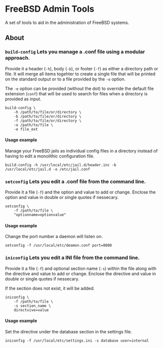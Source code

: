 # FreeBSD Admin Tools

A set of tools to aid in the administration of FreeBSD systems.

## About

### `build-config` Lets you manage a .conf file using a modular approach.

Provide it a header (`-h`), body (`-b`), or footer (`-f`) as either a directory path or file. 
It will merge all items togehter to create a single file that will be printed on the standard output
or to a file provided by the `-o` option.

The `-e` option can be provided (without the dot) to override the default file extension (`conf`) that will be used to search for
files when a directory is provided as input.

```
build-config \
	-h /path/to/file/or/directory \
	-b /path/to/file/or/directory \
	-f /path/to/file/or/directory \
	-o /path/to/file \
	-e file_ext
```

#### Usage example

Manage your FreeBSD jails as individual config files in a directory instead of having to edit a
monolithic configuration file.

```
build-config -h /usr/local/etc/jail.d/header.inc -b /usr/local/etc/jail.d -o /etc/jail.conf
```

### `setconfig` Lets you edit a .conf file from the command line.

Provide it a file (`-f`) and the option and value to add or change.  Enclose the option and 
value in double or single quotes if nessecary.

```
setconfig \
	-f /path/to/file \
	"optionname=optionvalue"
```

#### Usage example

Change the port number a daemon will listen on.

```
setconfig -f /usr/local/etc/deamon.conf port=8080
```

### `iniconfig` Lets you edit a INI file from the command line.

Provide it a file (`-f`) and optional section name (`-s`) within the file along with the directive and 
value to add or change.   Enclose the directive and value in double or single quotes if nessecary.

If the section does not exist, it will be added.

```
iniconfig \
	-f /path/to/file \
	-s section_name \
	directvive=value
```

#### Usage example

Set the directive under the database section in the settings file.

```
iniconfig -f /usr/local/etc/settings.ini -s database user=internal
```
